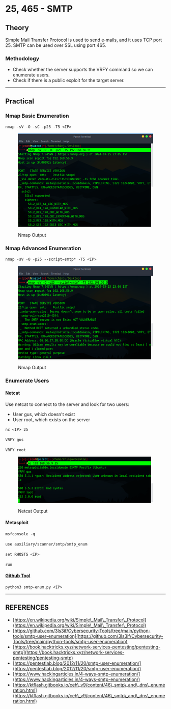 # 25, 465 - SMTP

## Theory

Simple Mail Transfer Protocol is used to send e‐mails, and it uses TCP port 25. SMTP can be used over SSL using port 465.

### Methodology

* Check whether the server supports the VRFY command so we can enumerate users.
* Check if there is a public exploit for the target server.

***

## Practical

### Nmap Basic Enumeration

```
nmap ‐sV ‐O ‐sC ‐p25 ‐T5 <IP>
```

<figure><img src="../../../.gitbook/assets/image (3).png" alt=""><figcaption><p>Nmap Output</p></figcaption></figure>

### Nmap Advanced Enumeration

```
nmap -sV -O -p25 --script=smtp* -T5 <IP>
```

<figure><img src="../../../.gitbook/assets/image (4).png" alt=""><figcaption><p>Nmap Output</p></figcaption></figure>

### Enumerate Users

#### Netcat

Use netcat to connect to the server and look for two users:

* User gus, which doesn't exist
* User root, which exists on the server

```
nc <IP> 25

VRFY gus

VRFY root
```

<figure><img src="../../../.gitbook/assets/image (5).png" alt=""><figcaption><p>Netcat Output</p></figcaption></figure>

#### Metasploit

```
msfconsole -q

use auxiliary/scanner/smtp/smtp_enum

set RHOSTS <IP>

run
```

#### [Github Tool](https://github.com/3ls3if/Cybersecurity-Tools/tree/main/python-tools/smtp-user-enumeration)

```
python3 smtp-enum.py <IP>
```



***

## REFERENCES

* [https://en.wikipedia.org/wiki/Simple\_Mail\_Transfer\_Protocol](https://en.wikipedia.org/wiki/Simple\_Mail\_Transfer\_Protocol)
* [https://github.com/3ls3if/Cybersecurity-Tools/tree/main/python-tools/smtp-user-enumeration](https://github.com/3ls3if/Cybersecurity-Tools/tree/main/python-tools/smtp-user-enumeration)
* [https://book.hacktricks.xyz/network-services-pentesting/pentesting-smtp](https://book.hacktricks.xyz/network-services-pentesting/pentesting-smtp)
* [https://pentestlab.blog/2012/11/20/smtp-user-enumeration/](https://pentestlab.blog/2012/11/20/smtp-user-enumeration/)
* [https://www.hackingarticles.in/4-ways-smtp-enumeration/](https://www.hackingarticles.in/4-ways-smtp-enumeration/)
* [https://ktflash.gitbooks.io/ceh\_v9/content/46\_smtp\_and\_dns\_enumeration.html](https://ktflash.gitbooks.io/ceh\_v9/content/46\_smtp\_and\_dns\_enumeration.html)
